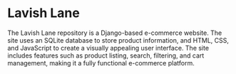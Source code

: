 # Lavish Lane
The Lavish Lane repository is a Django-based e-commerce website. The site uses an SQLite database to store product information, and HTML, CSS, and JavaScript to create a visually appealing user interface. The site includes features such as product listing, search, filtering, and cart management, making it a fully functional e-commerce platform.
